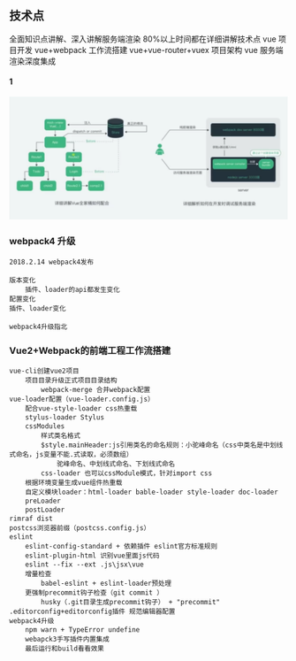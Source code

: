 ## 技术点



全面知识点讲解、深入讲解服务端渲染
80%以上时间都在详细讲解技术点
vue 项目开发
vue+webpack 工作流搭建
vue+vue-router+vuex 项目架构
vue 服务端渲染深度集成

#### 1

![](/books/2024-01-11-14.49.18.png)

### webpack4 升级

    2018.2.14 webpack4发布

    版本变化
        插件、loader的api都发生变化
    配置变化
    插件、loader变化

    webpack4升级指北
### Vue2+Webpack的前端工程工作流搭建
    vue-cli创建vue2项目
        项目目录升级正式项目目录结构
            webpack-merge 合并webpack配置
    vue-loader配置（vue-loader.config.js）
        配合vue-style-loader css热重载
        stylus-loader Stylus 
        cssModules
            样式类名格式
            $style.mainHeader:js引用类名的命名规则：小驼峰命名（css中类名是中划线式命名，js变量不能.式读取，必须数组）
                驼峰命名、中划线式命名、下划线式命名
            css-loader 也可以cssModule模式，针对import css  
        根据环境变量生成vue组件热重载
        自定义模块loader：html-loader bable-loader style-loader doc-loader
        preLoader
        postLoader
    rimraf dist
    postcss浏览器前缀（postcss.config.js）
    eslint 
        eslint-config-standard + 依赖插件 eslint官方标准规则
        eslint-plugin-html 识别vue里面js代码
        eslint --fix --ext .js\jsx\vue
        增量检查 
            babel-eslint + eslint-loader预处理
        更强制precommit钩子检查（git commit ）
            husky（.git目录生成precommit钩子） + "precommit"   
    .editorconfig+editorconfig插件 规范编辑器配置
    webpack4升级
        npm warn + TypeError undefine
        webapck3手写插件内置集成
        最后运行和build看看效果
           
    